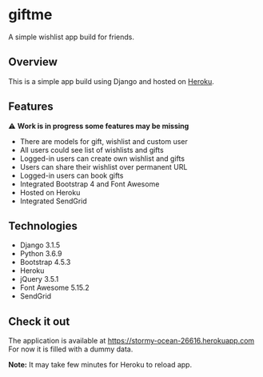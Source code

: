 # giftme
A simple wishlist app build for friends.

## Overview
This is a simple app build using Django and hosted on [Heroku](https://stormy-ocean-26616.herokuapp.com).

## Features
:warning: **Work is in progress some features may be missing**
* There are models for gift, wishlist and custom user
* All users could see list of wishlists and gifts   
* Logged-in users can create own wishlist and gifts
* Users can share their wishlist over permanent URL
* Logged-in users can book gifts
* Integrated Bootstrap 4 and Font Awesome
* Hosted on Heroku
* Integrated SendGrid


## Technologies
* Django 3.1.5
* Python 3.6.9
* Bootstrap 4.5.3
* Heroku
* jQuery 3.5.1
* Font Awesome 5.15.2
* SendGrid


## Check it out
The application is available at https://stormy-ocean-26616.herokuapp.com  
For now it is filled with a dummy data.

**Note:** It may take few minutes for Heroku to reload app.
